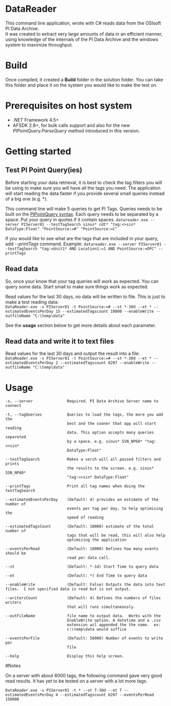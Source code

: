 # DataReader
This command line application, wrote with C# reads data from the OSIsoft PI Data Archive.  
It was created to extract very large amounts of data in an efficient manner, using knowledge of the internals of the PI Data Archive and the windows system to maximize throughput.


# Build
Once compiled, it created a **Build** folder in the solution folder.  You can take this folder and place it on the system you would like to make the test on.

# Prerequisites on host system
* .NET Framework 4.5+
* AFSDK 2.8+, for bulk calls support and also for the new *PIPointQuery.ParseQuery* method introduced in this version.

# Getting started

## Test PI Point Query(ies)

Before starting your data retrieval, it is best to check the tag filters you will be using to make sure you will have all the tags you need.  The application will start reading the data faster if you provide several small queries instead of a big one (e.g. *).

This command line will make 5 queries to get PI Tags.  Queries needs to be built on the [PIPointQuery syntax][1].  Each query needs to be separated by a space.  Put your query in quotes if it contain spaces. 
`datareader.exe --server PIServer01 --testTagSearch sinus* cdt* "tag:<>sin* DataType:Float" "PointSource:=#" "PointSource:=C"`

If you would like to see what are the tags that are included in your query, add *--printTags* command.
Example:
`datareader.exe --server PIServer01 --testTagSearch "tag:=Unit1* AND Location1:=1 AND PointSource:=OPC" --printTags`


## Read data
So, once your know that your tag queries will work as expected. You can query some data.  Start small to make sure things work as expected.

Read values for the last 30 days, no data will be written to file.  This is just to make a test reading data:  
`DataReader.exe -s PIServer01 -t PointSource:=# --st *-30d --et * --estimatedEventsPerDay 15 --estimatedTagscount 10000 --enableWrite --outfileName "C:\temp\data"`

See the **usage** section below to get more details about each parameter.

## Read data and write it to text files
Read values for the last 30 days and output the result into a file:  
`DataReader.exe -s PIServer01 -t PointSource:=# --st *-30d --et * --estimatedEventsPerDay 2 --estimatedTagscount 6207 --enableWrite --outfileName "C:\temp\data"`



# Usage



    -s, --server               Required. PI Data Archive Server name to connect

    -t, --tagQueries           Queries to load the tags, the more you add the
                               best and the sooner that app will start reading
                               data. This option accepts many queries separeted
                               by a space. e.g. sinus* SSN_NP60* "tag:<>sin*
                               DataType:Float"

    --testTagSearch            Makes a serch will all passed filters and prints
                               the results to the screen. e.g. sinus* SSN_NP60*
                               "tag:<>sin* DataType:Float"

    --printTags                Print all tag names when doing the testTagSearch

    --estimatedEventsPerDay    (Default: 4) provides an estimate of the number of
                               events per tag per day, to help optimising the
                               speed of reading

    --estimatedTagsCount       (Default: 10000) estimate of the total number of
                               tags that will be read, this will also help
                               optimizing the application

    --eventsPerRead            (Default: 10000) Defines how many events should be
                               read per data call.

    --st                       (Default: *-1d) Start Time to query data

    --et                       (Default: *) End Time to query data

    --enableWrite              (Default: False) Outputs the data into text files.  I not specified data is read but is not output.

    --writersCount             (Default: 4) Defines the numbers of files writers
                               that will runs simultaneously.

    --outFileName              file name to output data.  Works with the
                               EnableWrite option. A datetime and a .csv
                               extension wil appended the the name.  ex:
                               c:\temp\data would suffice

    --eventsPerFile            (Default: 50000) Number of events to write per
                               file

    --help                     Display this help screen.



#Notes

On a server with about 6000 tags, the following command gave very good read results.
It has yet to be tested on a server with a lot more tags.

`DataReader.exe -s PIServer01 -t * --st T-30d --et T --estimatedEventsPerDay 4 --estimatedTagscount 6207 --eventsPerRead 150000`


[1]:https://techsupport.osisoft.com/Documentation/PI-AF-SDK/html/b8fbb6da-7a4b-4570-a09d-7f2b85ed204d.htm

